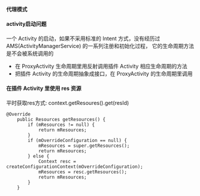 #### 代理模式
#### activity启动问题
一个 Activity 的启动，如果不采用标准的 Intent 方式，没有经历过 AMS(ActivityManagerService) 的一系列注册和初始化过程，
它的生命周期方法是不会被系统调用的
* 在 ProxyActivity 生命周期里用反射调用插件 Activity 相应生命周期的方法
* 把插件 Activity 的生命周期抽象成接口，在 ProxyActivity 的生命周期里调用

#### 在插件 Activity 里使用 res 资源
平时获取res方式: context.getResoures().get(resId)
```
@Override
    public Resources getResources() {
        if (mResources != null) {
            return mResources;
        }
        if (mOverrideConfiguration == null) {
            mResources = super.getResources();
            return mResources;
        } else {
            Context resc = createConfigurationContext(mOverrideConfiguration);
            mResources = resc.getResources();
            return mResources;
        }
    }
```
